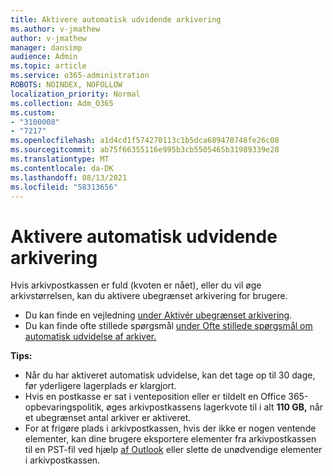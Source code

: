 ```yaml
---
title: Aktivere automatisk udvidende arkivering
ms.author: v-jmathew
author: v-jmathew
manager: dansimp
audience: Admin
ms.topic: article
ms.service: o365-administration
ROBOTS: NOINDEX, NOFOLLOW
localization_priority: Normal
ms.collection: Adm_O365
ms.custom:
- "3100008"
- "7217"
ms.openlocfilehash: a1d4cd1f574270113c1b5dca689470748fe26c08
ms.sourcegitcommit: ab75f66355116e995b3cb5505465b31989339e28
ms.translationtype: MT
ms.contentlocale: da-DK
ms.lasthandoff: 08/13/2021
ms.locfileid: "58313656"
---
```

# <a name="enable-auto-expanding-archiving"></a>Aktivere automatisk udvidende arkivering

Hvis arkivpostkassen er fuld (kvoten er nået), eller du vil øge arkivstørrelsen, kan du aktivere ubegrænset arkivering for brugere.

- Du kan finde en vejledning [under Aktivér ubegrænset arkivering](https://docs.microsoft.com/office365/securitycompliance/enable-unlimited-archiving).
- Du kan finde ofte stillede spørgsmål [under Ofte stillede spørgsmål om automatisk udvidelse af arkiver.](https://blogs.technet.microsoft.com/exchange/2018/04/09/office-365-auto-expanding-archives-faq/)

**Tips:**

- Når du har aktiveret automatisk udvidelse, kan det tage op til 30 dage, før yderligere lagerplads er klargjort.
- Hvis en postkasse er sat i venteposition eller er tildelt en Office 365-opbevaringspolitik, øges arkivpostkassens lagerkvote til i alt **110 GB,** når et ubegrænset antal arkiver er aktiveret.
- For at frigøre plads i arkivpostkassen, hvis der ikke er nogen ventende elementer, kan dine brugere eksportere elementer fra arkivpostkassen til en PST-fil ved hjælp [af Outlook](https://support.office.com/article/Export-or-backup-email-contacts-and-calendar-to-an-Outlook-pst-file-14252b52-3075-4e9b-be4e-ff9ef1068f91) eller slette de unødvendige elementer i arkivpostkassen.
